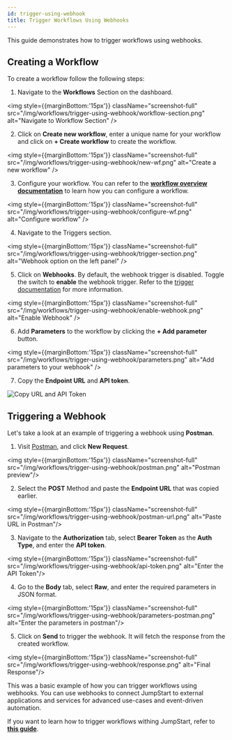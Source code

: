 ```yaml
---
id: trigger-using-webhook
title: Trigger Workflows Using Webhooks
---
```


This guide demonstrates how to trigger workflows using webhooks.

<div style={{paddingTop:'24px'}}>

## Creating a Workflow

To create a workflow follow the following steps:

1. Navigate to the **Workflows** Section on the dashboard.

<img style={{marginBottom:'15px'}} className="screenshot-full" src="/img/workflows/trigger-using-webhook/workflow-section.png" alt="Navigate to Workflow Section" />

2. Click on **Create new workflow**, enter a unique name for your workflow and click on **+ Create workflow** to create the workflow.
    
<img style={{marginBottom:'15px'}} className="screenshot-full" src="/img/workflows/trigger-using-webhook/new-wf.png" alt="Create a new workflow" />

3. Configure your workflow. You can refer to the **[workflow overview documentation](/docs/workflows/overview)** to learn how you can configure a workflow.

<img style={{marginBottom:'15px'}} className="screenshot-full" src="/img/workflows/trigger-using-webhook/configure-wf.png" alt="Configure workflow" />

4. Navigate to the Triggers section.
    
<img style={{marginBottom:'15px'}} className="screenshot-full" src="/img/workflows/trigger-using-webhook/trigger-section.png" alt="Webhook option on the left panel" />

5. Click on **Webhooks**. By default, the webhook trigger is disabled. Toggle the switch to **enable** the webhook trigger. Refer to the [trigger documentation](/docs/workflows/workflow-triggers#webhooks) for more information.
    
<img style={{marginBottom:'15px'}} className="screenshot-full" src="/img/workflows/trigger-using-webhook/enable-webhook.png" alt="Enable Webhook" />

6. Add **Parameters** to the workflow by clicking the **+ Add parameter** button.

<img style={{marginBottom:'15px'}} className="screenshot-full" src="/img/workflows/trigger-using-webhook/parameters.png" alt="Add parameters to your webhook" />

7. Copy the **Endpoint URL** and **API token**.

<img className="screenshot-full" src="/img/workflows/trigger-using-webhook/copy-url.png" alt="Copy URL and API Token" />

</div>

<div style={{paddingTop:'24px'}}>

## Triggering a Webhook

Let's take a look at an example of triggering a webhook using **Postman**. 

1. Visit [Postman](https://www.postman.com/), and click **New Request**.

<img style={{marginBottom:'15px'}} className="screenshot-full" src="/img/workflows/trigger-using-webhook/postman.png" alt="Postman preview"/>

2. Select the **POST** Method and paste the **Endpoint URL** that was copied earlier.

<img style={{marginBottom:'15px'}} className="screenshot-full" src="/img/workflows/trigger-using-webhook/postman-url.png" alt="Paste URL in Postman"/>

3. Navigate to the **Authorization** tab, select **Bearer Token** as the **Auth Type**, and enter the **API token**.

<img style={{marginBottom:'15px'}} className="screenshot-full" src="/img/workflows/trigger-using-webhook/api-token.png" alt="Enter the API Token"/>

4. Go to the **Body** tab, select **Raw**, and enter the required parameters in JSON format.

<img style={{marginBottom:'15px'}} className="screenshot-full" src="/img/workflows/trigger-using-webhook/parameters-postman.png" alt="Enter the parameters in postman"/>

5. Click on **Send** to trigger the webhook. It will fetch the response from the created workflow.

<img style={{marginBottom:'15px'}} className="screenshot-full" src="/img/workflows/trigger-using-webhook/response.png" alt="Final Response"/>

</div>

This was a basic example of how you can trigger workflows using webhooks. You can use webhooks to connect JumpStart to external applications and services for advanced use-cases and event-driven automation. 

If you want to learn how to trigger workflows withing JumpStart, refer to **[this guide](/docs/workflows/trigger-workflow-from-app)**.